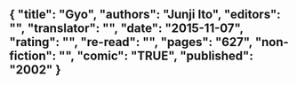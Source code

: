 {
 "title": "Gyo",
 "authors": "Junji Ito",
 "editors": "",
 "translator": "",
 "date": "2015-11-07",
 "rating": "",
 "re-read": "",
 "pages": "627",
 "non-fiction": "",
 "comic": "TRUE",
 "published": "2002"
}
---

